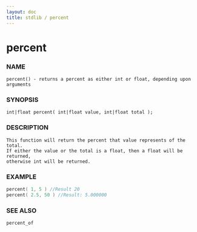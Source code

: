 ```yaml
---
layout: doc
title: stdlib / percent
---
```

# percent

### NAME

    percent() - returns a percent as either int or float, depending upon
    arguments

### SYNOPSIS

    int|float percent( int|float value, int|float total );

### DESCRIPTION

    This function will return the percent that value represents of the total.
    If either the value or the total is a float, then a float will be returned,
    otherwise int will be returned.

### EXAMPLE

```c
percent( 1, 5 ) //Result 20
percent( 2.5, 50 ) //Result: 5.000000
```

### SEE ALSO

    percent_of
